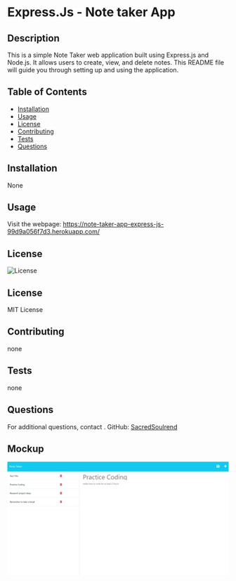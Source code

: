 # Express.Js - Note taker App

## Description
This is a simple Note Taker web application built using Express.js and Node.js. It allows users to create, view, and delete notes. This README file will guide you through setting up and using the application.

## Table of Contents
- [Installation](#installation)
- [Usage](#usage)
- [License](#license)
- [Contributing](#contributing)
- [Tests](#tests)
- [Questions](#questions)

## Installation
None

## Usage
Visit the webpage: https://note-taker-app-express-js-99d9a056f7d3.herokuapp.com/

## License
![License](https://img.shields.io/badge/license-MIT-yellow)

## License

MIT License

## Contributing
none

## Tests
none

## Questions
For additional questions, contact .
GitHub: [SacredSoulrend](https://github.com/SacredSoulrend)

## Mockup
![Alt text](<Express.js note taker screenshot 2.png>)
